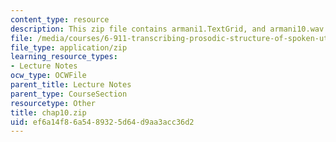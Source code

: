 ```yaml
---
content_type: resource
description: This zip file contains armani1.TextGrid, and armani10.wav files.
file: /media/courses/6-911-transcribing-prosodic-structure-of-spoken-utterances-with-tobi-january-iap-2006/ef6a14f86a5489325d64d9aa3acc36d2_chap10.zip
file_type: application/zip
learning_resource_types:
- Lecture Notes
ocw_type: OCWFile
parent_title: Lecture Notes
parent_type: CourseSection
resourcetype: Other
title: chap10.zip
uid: ef6a14f8-6a54-8932-5d64-d9aa3acc36d2
---
```

